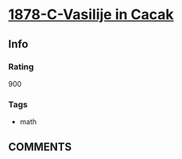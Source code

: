 # [1878-C-Vasilije in Cacak](https://codeforces.com/problemset/problem/1878/C)

## Info

### Rating

900

### Tags

- math

## __COMMENTS__

> 
